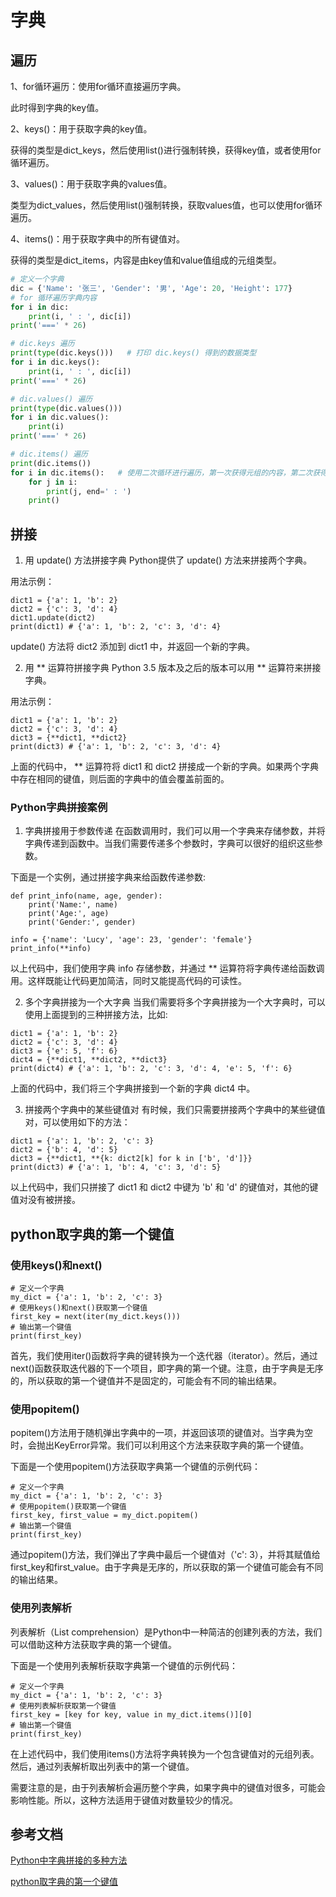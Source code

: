 # 字典

## 遍历

1、for循环遍历：使用for循环直接遍历字典。

此时得到字典的key值。

2、keys()：用于获取字典的key值。

获得的类型是dict_keys，然后使用list()进行强制转换，获得key值，或者使用for循环遍历。

3、values()：用于获取字典的values值。

类型为dict_values，然后使用list()强制转换，获取values值，也可以使用for循环遍历。

4、items()：用于获取字典中的所有键值对。

获得的类型是dict_items，内容是由key值和value值组成的元组类型。

```python
# 定义一个字典
dic = {'Name': '张三', 'Gender': '男', 'Age': 20, 'Height': 177}
# for 循环遍历字典内容
for i in dic:
    print(i, ' : ', dic[i])
print('===' * 26)

# dic.keys 遍历
print(type(dic.keys()))   # 打印 dic.keys() 得到的数据类型
for i in dic.keys():
    print(i, ' : ', dic[i])
print('===' * 26)

# dic.values() 遍历
print(type(dic.values()))
for i in dic.values():
    print(i)
print('===' * 26)

# dic.items() 遍历
print(dic.items())
for i in dic.items():   # 使用二次循环进行遍历，第一次获得元组的内容，第二次获得具体的值
    for j in i:
        print(j, end=' : ')
    print()
```
## 拼接

1. 用 update() 方法拼接字典
Python提供了 update() 方法来拼接两个字典。

用法示例：
```
dict1 = {'a': 1, 'b': 2}
dict2 = {'c': 3, 'd': 4}
dict1.update(dict2)
print(dict1) # {'a': 1, 'b': 2, 'c': 3, 'd': 4}
```
update() 方法将 dict2 添加到 dict1 中，并返回一个新的字典。

2. 用 ** 运算符拼接字典
Python 3.5 版本及之后的版本可以用 ** 运算符来拼接字典。

用法示例：
```
dict1 = {'a': 1, 'b': 2}
dict2 = {'c': 3, 'd': 4}
dict3 = {**dict1, **dict2}
print(dict3) # {'a': 1, 'b': 2, 'c': 3, 'd': 4}
```
上面的代码中， ** 运算符将 dict1 和 dict2 拼接成一个新的字典。如果两个字典中存在相同的键值，则后面的字典中的值会覆盖前面的。

### Python字典拼接案例
1. 字典拼接用于参数传递
在函数调用时，我们可以用一个字典来存储参数，并将字典传递到函数中。当我们需要传递多个参数时，字典可以很好的组织这些参数。

下面是一个实例，通过拼接字典来给函数传递参数:
```
def print_info(name, age, gender):
    print('Name:', name)
    print('Age:', age)
    print('Gender:', gender)

info = {'name': 'Lucy', 'age': 23, 'gender': 'female'}
print_info(**info)
```
以上代码中，我们使用字典 info 存储参数，并通过 ** 运算符将字典传递给函数调用。这样既能让代码更加简洁，同时又能提高代码的可读性。

2. 多个字典拼接为一个大字典
当我们需要将多个字典拼接为一个大字典时，可以使用上面提到的三种拼接方法，比如:
```
dict1 = {'a': 1, 'b': 2}
dict2 = {'c': 3, 'd': 4}
dict3 = {'e': 5, 'f': 6}
dict4 = {**dict1, **dict2, **dict3}
print(dict4) # {'a': 1, 'b': 2, 'c': 3, 'd': 4, 'e': 5, 'f': 6}
```
上面的代码中，我们将三个字典拼接到一个新的字典 dict4 中。

3. 拼接两个字典中的某些键值对
有时候，我们只需要拼接两个字典中的某些键值对，可以使用如下的方法：
```
dict1 = {'a': 1, 'b': 2, 'c': 3}
dict2 = {'b': 4, 'd': 5}
dict3 = {**dict1, **{k: dict2[k] for k in ['b', 'd']}}
print(dict3) # {'a': 1, 'b': 4, 'c': 3, 'd': 5}
```
以上代码中，我们只拼接了 dict1 和 dict2 中键为 'b' 和 'd' 的键值对，其他的键值对没有被拼接。

## python取字典的第一个键值

### 使用keys()和next()
```
# 定义一个字典
my_dict = {'a': 1, 'b': 2, 'c': 3}
# 使用keys()和next()获取第一个键值
first_key = next(iter(my_dict.keys()))
# 输出第一个键值
print(first_key)
```

首先，我们使用iter()函数将字典的键转换为一个迭代器（iterator）。然后，通过next()函数获取迭代器的下一个项目，即字典的第一个键。注意，由于字典是无序的，所以获取的第一个键值并不是固定的，可能会有不同的输出结果。

### 使用popitem()
popitem()方法用于随机弹出字典中的一项，并返回该项的键值对。当字典为空时，会抛出KeyError异常。我们可以利用这个方法来获取字典的第一个键值。

下面是一个使用popitem()方法获取字典第一个键值的示例代码：
```
# 定义一个字典
my_dict = {'a': 1, 'b': 2, 'c': 3}
# 使用popitem()获取第一个键值
first_key, first_value = my_dict.popitem()
# 输出第一个键值
print(first_key)
```
通过popitem()方法，我们弹出了字典中最后一个键值对（'c': 3），并将其赋值给first_key和first_value。由于字典是无序的，所以获取的第一个键值可能会有不同的输出结果。

### 使用列表解析
列表解析（List comprehension）是Python中一种简洁的创建列表的方法，我们可以借助这种方法获取字典的第一个键值。

下面是一个使用列表解析获取字典第一个键值的示例代码：
```
# 定义一个字典
my_dict = {'a': 1, 'b': 2, 'c': 3}
# 使用列表解析获取第一个键值
first_key = [key for key, value in my_dict.items()][0]
# 输出第一个键值
print(first_key)
```
在上述代码中，我们使用items()方法将字典转换为一个包含键值对的元组列表。然后，通过列表解析取出列表中的第一个键值。

需要注意的是，由于列表解析会遍历整个字典，如果字典中的键值对很多，可能会影响性能。所以，这种方法适用于键值对数量较少的情况。


## 参考文档

[Python中字典拼接的多种方法](https://www.python100.com/html/1QM8L2565PUV.html)

[python取字典的第一个键值](https://blog.51cto.com/u_16175464/6761658)
